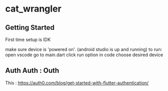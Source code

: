 # cat_wrangler


## Getting Started

First time setup is IDK


make sure device is 'powered on'. (android studio is up and running)
to run: open vscode
go to main.dart
click run option in code
choose desired device

## Auth Auth : Outh
This : https://auth0.com/blog/get-started-with-flutter-authentication/



